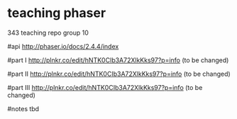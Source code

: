 # teaching phaser
343 teaching repo group 10

#api
http://phaser.io/docs/2.4.4/index

#part I
http://plnkr.co/edit/hNTK0CIb3A72XlkKks97?p=info (to be changed)

#part II
http://plnkr.co/edit/hNTK0CIb3A72XlkKks97?p=info (to be changed)

#part III
http://plnkr.co/edit/hNTK0CIb3A72XlkKks97?p=info (to be changed)

#notes
tbd